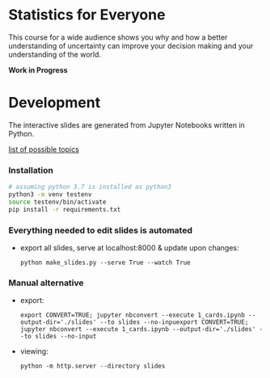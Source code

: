 # Statistics for Everyone

This course for a wide audience shows you why and how a better understanding of uncertainty can improve your decision making and your understanding of the world.

**Work in Progress**


# Development

The interactive slides are generated from Jupyter Notebooks written in Python.

[list of possible topics](topics.md)


### Installation

```sh
# assuming python 3.7 is installed as python3
python3 -m venv testenv
source testenv/bin/activate
pip install -r requirements.txt
```

### Everything needed to edit slides is automated

- export all slides, serve at localhost:8000 & update upon changes:

    ``python make_slides.py --serve True --watch True``

### Manual alternative

- export:

    ``export CONVERT=TRUE; jupyter nbconvert --execute 1_cards.ipynb --output-dir='./slides' --to slides --no-inpuexport CONVERT=TRUE; jupyter nbconvert --execute 1_cards.ipynb --output-dir='./slides' --to slides --no-input``

- viewing:

    ``python -m http.server --directory slides``
    
